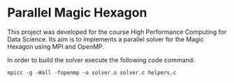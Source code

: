 # Parallel Magic Hexagon

This project was developed for the course High Performance Computing for Data Science. Its aim is to implements a parallel solver for the Magic Hexagon using MPI and OpenMP.

In order to build the solver execute the following code command:
```
mpicc -g -Wall -fopenmp -o solver.o solver.c helpers.c
```